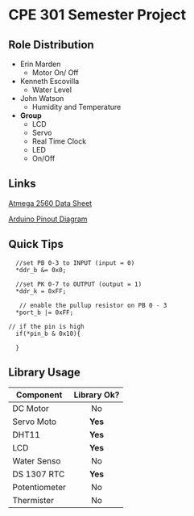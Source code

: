# **CPE 301 Semester Project**

## Role Distribution

* Erin Marden  
     * Motor On/ Off
* Kenneth Escovilla
     * Water Level
* John Watson
     * Humidity and Temperature
* **Group**
    * LCD
    * Servo
    * Real Time Clock
    * LED
    * On/Off

## Links
 [Atmega 2560 Data Sheet](https://ww1.microchip.com/downloads/en/devicedoc/atmel-2549-8-bit-avr-microcontroller-atmega640-1280-1281-2560-2561_datasheet.pdf)
 
 [Arduino Pinout Diagram](http://domoticx.com/wp-content/uploads/2016/05/Arduino-MEGA-pinout.jpg)
 
## Quick Tips
```
  //set PB 0-3 to INPUT (input = 0)
  *ddr_b &= 0x0;

  //set PK 0-7 to OUTPUT (output = 1)
  *ddr_k = 0xFF;

   // enable the pullup resistor on PB 0 - 3
  *port_b |= 0xFF;
```
```
// if the pin is high
  if(*pin_b & 0x10){

  }
 ```

 ## Library Usage

| Component  | Library Ok? |
| ------------- |:-------------:|
| DC Motor      | No|
| Servo Moto    | **Yes**|
| DHT11         | **Yes**|
| LCD           | **Yes**|
| Water Senso   | No|
| DS 1307 RTC   | **Yes**|
| Potentiometer | No |
| Thermister    | No     |

